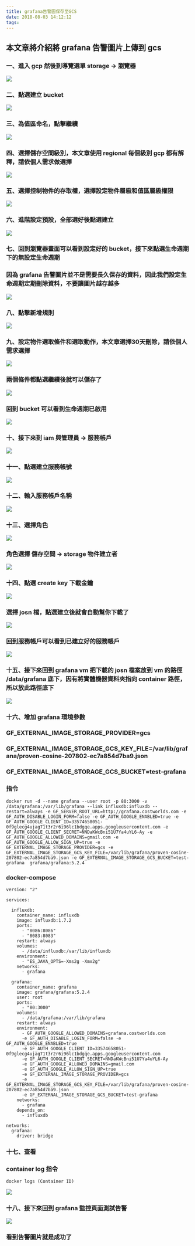 ```yaml
---
title: grafana告警圖保存至GCS
date: 2018-08-03 14:12:12
tags:
---
```


## 本文章將介紹將 grafana 告警圖片上傳到 gcs

### 一、進入 gcp 然後到導覽選單 storage → 瀏覽器

![ ](images/1.png)

### 二、點選建立 bucket

![ ](images/2.png)

### 三、為值區命名，點擊繼續

![ ](images/3.png)

### 四、選擇儲存空間級別，本文章使用 regional 每個級別 gcp 都有解釋，請依個人需求做選擇

![ ](images/4.png)

### 五、選擇控制物件的存取權，選擇設定物件層級和值區層級權限

![ ](images/5.png)

### 六、進階設定預設，全部選好後點選建立

![ ](images/6.png)

### 七、回到瀏覽器畫面可以看到設定好的 bucket，接下來點選生命週期下的無設定生命週期

### 因為 grafana 告警圖片並不是需要長久保存的資料，因此我們設定生命週期定期刪除資料，不要讓圖片越存越多

![ ](images/7.png)

### 八、點擊新增規則

![ ](images/8.png)

### 九、設定物件選取條件和選取動作，本文章選擇30天刪除，請依個人需求選擇

![ ](images/9.png)

### 兩個條件都點選繼續後就可以儲存了

![ ](images/10.png)

### 回到 bucket 可以看到生命週期已啟用

![ ](images/11.png)

### 十、接下來到 iam 與管理員 → 服務帳戶

![ ](images/12.png)

### 十一、點選建立服務帳號

![ ](images/13.png)

### 十二、輸入服務帳戶名稱

![ ](images/14.png)

### 十三、選擇角色

![ ](images/15.png)

### 角色選擇 儲存空間 → storage 物件建立者

![ ](images/16.png)

### 十四、點選 create key 下載金鑰

![ ](images/17.png)

### 選擇 josn 檔，點選建立後就會自動幫你下載了

![ ](images/18.png)

### 回到服務帳戶可以看到已建立好的服務帳戶

![ ](images/19.png)

### 十五、接下來回到 grafana vm 把下載的 josn 檔案放到 vm 的路徑 /data/grafana 底下，因有將實體機器資料夾指向 container 路徑，所以放此路徑底下

![ ](images/20.png)

### 十六、增加 grafana 環境參數

### GF_EXTERNAL_IMAGE_STORAGE_PROVIDER=gcs

### GF_EXTERNAL_IMAGE_STORAGE_GCS_KEY_FILE=/var/lib/grafana/proven-cosine-207802-ec7a854d7ba9.json

### GF_EXTERNAL_IMAGE_STORAGE_GCS_BUCKET=test-grafana

### 指令

```
docker run -d --name grafana --user root -p 80:3000 -v /data/grafana:/var/lib/grafana --link influxdb:influxdb --restart=always -e GF_SERVER_ROOT_URL=http://grafana.costworlds.com -e GF_AUTH_DISABLE_LOGIN_FORM=false -e GF_AUTH_GOOGLE_ENABLED=true -e GF_AUTH_GOOGLE_CLIENT_ID=33574658051-0f9glecg4ujag71t3r2r6i96lc1bdgqe.apps.googleusercontent.com -e GF_AUTH_GOOGLE_CLIENT_SECRET=NNDaKWcBni51U7Ya4uYL6-Ay -e GF_AUTH_GOOGLE_ALLOWED_DOMAINS=gmail.com -e GF_AUTH_GOOGLE_ALLOW_SIGN_UP=true -e GF_EXTERNAL_IMAGE_STORAGE_PROVIDER=gcs -e GF_EXTERNAL_IMAGE_STORAGE_GCS_KEY_FILE=/var/lib/grafana/proven-cosine-207802-ec7a854d7ba9.json -e GF_EXTERNAL_IMAGE_STORAGE_GCS_BUCKET=test-grafana  grafana/grafana:5.2.4
```

### docker-compose

```
version: "2"

services:

  influxdb:
    container_name: influxdb
    image: influxdb:1.7.2
    ports:
      - "8086:8086"
      - "8083:8083"
    restart: always
    volumes:
      - /data/influxdb:/var/lib/influxdb
    environment:
      - "ES_JAVA_OPTS=-Xms2g -Xmx2g"
    networks:
      - grafana

  grafana:
    container_name: grafana
    image: grafana/grafana:5.2.4
    user: root
    ports:
      - "80:3000"
    volumes:
      - /data/grafana:/var/lib/grafana
    restart: always
    environment:
      - GF_AUTH_GOOGLE_ALLOWED_DOMAINS=grafana.costworlds.com
      -e GF_AUTH_DISABLE_LOGIN_FORM=false -e GF_AUTH_GOOGLE_ENABLED=true 
      -e GF_AUTH_GOOGLE_CLIENT_ID=33574658051-0f9glecg4ujag71t3r2r6i96lc1bdgqe.apps.googleusercontent.com 
      -e GF_AUTH_GOOGLE_CLIENT_SECRET=NNDaKWcBni51U7Ya4uYL6-Ay 
      -e GF_AUTH_GOOGLE_ALLOWED_DOMAINS=gmail.com 
      -e GF_AUTH_GOOGLE_ALLOW_SIGN_UP=true
      -e GF_EXTERNAL_IMAGE_STORAGE_PROVIDER=gcs
      -e GF_EXTERNAL_IMAGE_STORAGE_GCS_KEY_FILE=/var/lib/grafana/proven-cosine-207802-ec7a854d7ba9.json
      -e GF_EXTERNAL_IMAGE_STORAGE_GCS_BUCKET=test-grafana
    networks:
      - grafana
    depends_on:
      - influxdb

networks:
  grafana:
    driver: bridge
```

### 十七、查看

### container log 指令

```
docker logs (Container ID)
```

![ ](images/21.png)

### 十八、接下來回到 grafana 監控頁面測試告警

![ ](images/22.png)

### 看到告警圖片就是成功了